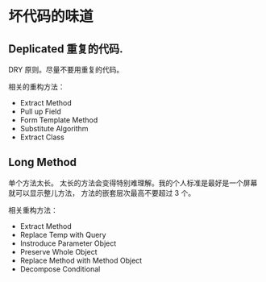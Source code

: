 # 坏代码的味道

## Deplicated 重复的代码.

DRY 原则。尽量不要用重复的代码。

相关的重构方法：
- Extract Method
- Pull up Field
- Form Template Method
- Substitute Algorithm
- Extract Class

## Long Method

单个方法太长。 太长的方法会变得特别难理解。我的个人标准是最好是一个屏幕就可以显示整儿方法， 方法的嵌套层次最高不要超过 3 个。

相关重构方法：
- Extract Method
- Replace Temp with Query
- Instroduce Parameter Object
- Preserve Whole Object
- Replace Method with Method Object
- Decompose Conditional
